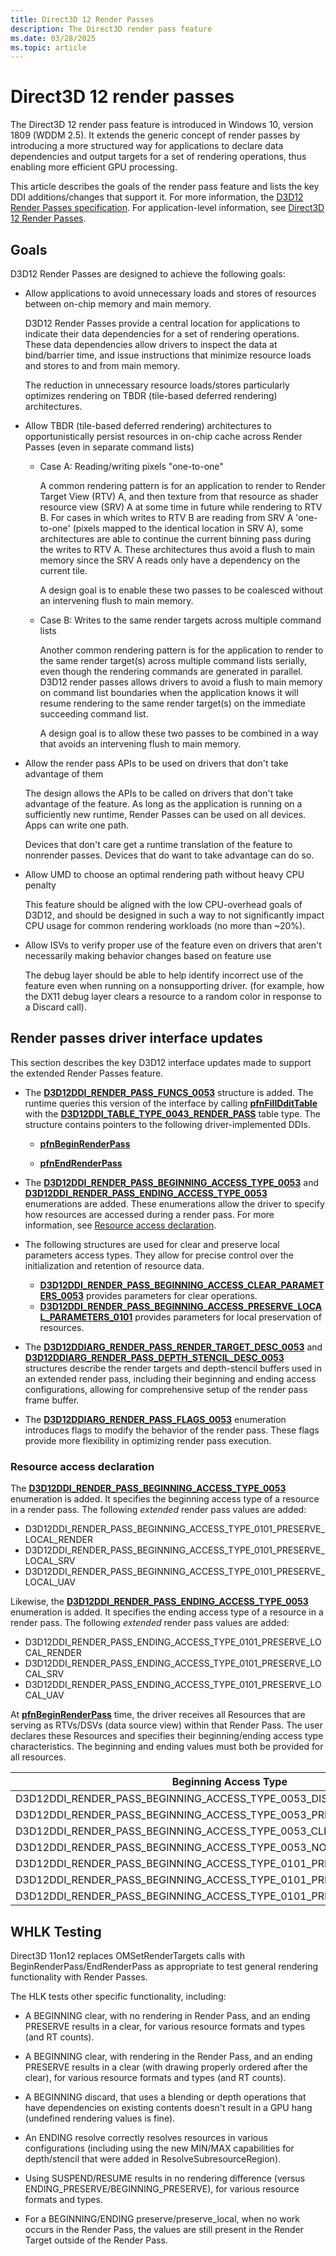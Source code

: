 ```yaml
---
title: Direct3D 12 Render Passes
description: The Direct3D render pass feature
ms.date: 03/28/2025
ms.topic: article
---
```


# Direct3D 12 render passes

The Direct3D 12 render pass feature is introduced in Windows 10, version 1809 (WDDM 2.5). It extends the generic concept of render passes by introducing a more structured way for applications to declare data dependencies and output targets for a set of rendering operations, thus enabling more efficient GPU processing.

This article describes the goals of the render pass feature and lists the key DDI additions/changes that support it. For more information, the [D3D12 Render Passes specification](https://microsoft.github.io/DirectX-Specs/d3d/RenderPasses.html). For application-level information, see [Direct3D 12 Render Passes](/windows/win32/direct3d12/direct3d-12-render-passes).

## Goals

D3D12 Render Passes are designed to achieve the following goals:

* Allow applications to avoid unnecessary loads and stores of resources between on-chip memory and main memory.

  D3D12 Render Passes provide a central location for applications to indicate their data dependencies for a set of rendering operations. These data dependencies allow drivers to inspect the data at bind/barrier time, and issue instructions that minimize resource loads and stores to and from main memory.

  The reduction in unnecessary resource loads/stores particularly optimizes rendering on TBDR (tile-based deferred rendering) architectures.

* Allow TBDR (tile-based deferred rendering) architectures to opportunistically persist resources in on-chip cache across Render Passes (even in separate command lists)
  
  * Case A: Reading/writing pixels "one-to-one"

    A common rendering pattern is for an application to render to Render Target View (RTV) A, and then texture from that resource as shader resource view (SRV) A at some time in future while rendering to RTV B. For cases in which writes to RTV B are reading from SRV A 'one-to-one' (pixels mapped to the identical location in SRV A), some architectures are able to continue the current binning pass during the writes to RTV A. These architectures thus avoid a flush to main memory since the SRV A reads only have a dependency on the current tile.

    A design goal is to enable these two passes to be coalesced without an intervening flush to main memory.

  * Case B: Writes to the same render targets across multiple command lists

    Another common rendering pattern is for the application to render to the same render target(s) across multiple command lists serially, even though the rendering commands are generated in parallel. D3D12 render passes allows drivers to avoid a flush to main memory on command list boundaries when the application knows it will resume rendering to the same render target(s) on the immediate succeeding command list.

    A design goal is to allow these two passes to be combined in a way that avoids an intervening flush to main memory.

* Allow the render pass APIs to be used on drivers that don't take advantage of them

  The design allows the APIs to be called on drivers that don't take advantage of the feature. As long as the application is running on a sufficiently new runtime, Render Passes can be used on all devices. Apps can write one path.

  Devices that don't care get a runtime translation of the feature to nonrender passes. Devices that do want to take advantage can do so.

* Allow UMD to choose an optimal rendering path without heavy CPU penalty

  This feature should be aligned with the low CPU-overhead goals of D3D12, and should be designed in such a way to not significantly impact CPU usage for common rendering workloads (no more than ~20%).

* Allow ISVs to verify proper use of the feature even on drivers that aren't necessarily making behavior changes based on feature use

  The debug layer should be able to help identify incorrect use of the feature even when running on a nonsupporting driver. (for example, how the DX11 debug layer clears a resource to a random color in response to a Discard call).

## Render passes driver interface updates

This section describes the key D3D12 interface updates made to support the extended Render Passes feature.

* The [**D3D12DDI_RENDER_PASS_FUNCS_0053**](/windows-hardware/drivers/ddi/d3d12umddi/ns-d3d12umddi-d3d12ddi_render_pass_funcs_0053) structure is added. The runtime queries this version of the interface by calling [**pfnFillDditTable**](/windows-hardware/drivers/ddi/d3d12umddi/nc-d3d12umddi-pfnd3d12ddi_fillddittable) with the [**D3D12DDI_TABLE_TYPE_0043_RENDER_PASS**](/windows-hardware/drivers/ddi/d3d12umddi/ne-d3d12umddi-d3d12ddi_table_type) table type. The structure contains pointers to the following driver-implemented DDIs.

  * [**pfnBeginRenderPass**](/windows-hardware/drivers/ddi/d3d12umddi/nc-d3d12umddi-pfnd3d12ddi_begin_render_pass_0053)

  * [**pfnEndRenderPass**](/windows-hardware/drivers/ddi/d3d12umddi/nc-d3d12umddi-pfnd3d12ddi_end_render_pass_0053)

* The [**D3D12DDI_RENDER_PASS_BEGINNING_ACCESS_TYPE_0053**](/windows-hardware/drivers/ddi/d3d12umddi/ne-d3d12umddi-d3d12ddi_render_pass_beginning_access_type_0053) and [**D3D12DDI_RENDER_PASS_ENDING_ACCESS_TYPE_0053**](/windows-hardware/drivers/ddi/d3d12umddi/ne-d3d12umddi-d3d12ddi_render_pass_ending_access_type_0053) enumerations are added. These enumerations allow the driver to specify how resources are accessed during a render pass. For more information, see [Resource access declaration](#resource-access-declaration).

* The following structures are used for clear and preserve local parameters access types. They allow for precise control over the initialization and retention of resource data.

  * [**D3D12DDI_RENDER_PASS_BEGINNING_ACCESS_CLEAR_PARAMETERS_0053**](/windows-hardware/drivers/ddi/d3d12umddi/ns-d3d12umddi-d3d12ddi_render_pass_beginning_access_clear_parameters_0053) provides parameters for clear operations.
  * [**D3D12DDI_RENDER_PASS_BEGINNING_ACCESS_PRESERVE_LOCAL_PARAMETERS_0101**](/windows-hardware/drivers/ddi/d3d12umddi/ns-d3d12umddi-d3d12ddi_render_pass_beginning_access_preserve_local_parameters_0101) provides parameters for local preservation of resources.

* The [**D3D12DDIARG_RENDER_PASS_RENDER_TARGET_DESC_0053**](/windows-hardware/drivers/ddi/d3d12umddi/ns-d3d12umddi-d3d12ddiarg_render_pass_render_target_desc_0053) and [**D3D12DDIARG_RENDER_PASS_DEPTH_STENCIL_DESC_0053**](/windows-hardware/drivers/ddi/d3d12umddi/ns-d3d12umddi-d3d12ddiarg_render_pass_depth_stencil_desc_0053) structures describe the render targets and depth-stencil buffers used in an extended render pass, including their beginning and ending access configurations, allowing for comprehensive setup of the render pass frame buffer.  

* The [**D3D12DDIARG_RENDER_PASS_FLAGS_0053**](/windows-hardware/drivers/ddi/d3d12umddi/ne-d3d12umddi-d3d12ddiarg_render_pass_flags_0053) enumeration introduces flags to modify the behavior of the render pass. These flags provide more flexibility in optimizing render pass execution.

### Resource access declaration

The [**D3D12DDI_RENDER_PASS_BEGINNING_ACCESS_TYPE_0053**](/windows-hardware/drivers/ddi/d3d12umddi/ne-d3d12umddi-d3d12ddi_render_pass_beginning_access_type_0053) enumeration is added. It specifies the beginning access type of a resource in a render pass. The following *extended* render pass values are added:

* D3D12DDI_RENDER_PASS_BEGINNING_ACCESS_TYPE_0101_PRESERVE_LOCAL_RENDER
* D3D12DDI_RENDER_PASS_BEGINNING_ACCESS_TYPE_0101_PRESERVE_LOCAL_SRV
* D3D12DDI_RENDER_PASS_BEGINNING_ACCESS_TYPE_0101_PRESERVE_LOCAL_UAV

Likewise, the [**D3D12DDI_RENDER_PASS_ENDING_ACCESS_TYPE_0053**](/windows-hardware/drivers/ddi/d3d12umddi/ne-d3d12umddi-d3d12ddi_render_pass_ending_access_type_0053) enumeration is added. It specifies the ending access type of a resource in a render pass. The following *extended* render pass values are added:

* D3D12DDI_RENDER_PASS_ENDING_ACCESS_TYPE_0101_PRESERVE_LOCAL_RENDER
* D3D12DDI_RENDER_PASS_ENDING_ACCESS_TYPE_0101_PRESERVE_LOCAL_SRV
* D3D12DDI_RENDER_PASS_ENDING_ACCESS_TYPE_0101_PRESERVE_LOCAL_UAV

At [**pfnBeginRenderPass**](/windows-hardware/drivers/ddi/d3d12umddi/nc-d3d12umddi-pfnd3d12ddi_begin_render_pass_0053) time, the driver receives all Resources that are serving as RTVs/DSVs (data source view) within that Render Pass. The user declares these Resources and specifies their beginning/ending access type characteristics. The beginning and ending values must both be provided for all resources.

| Beginning Access Type | Matching Ending Access Type |
| --------------------- | --------------------------- |
| D3D12DDI_RENDER_PASS_BEGINNING_ACCESS_TYPE_0053_DISCARD | D3D12DDI_RENDER_PASS_ENDING_ACCESS_TYPE_0053_DISCARD |
| D3D12DDI_RENDER_PASS_BEGINNING_ACCESS_TYPE_0053_PRESERVE | D3D12DDI_RENDER_PASS_ENDING_ACCESS_TYPE_0053_PRESERVE |
| D3D12DDI_RENDER_PASS_BEGINNING_ACCESS_TYPE_0053_CLEAR | D3D12DDI_RENDER_PASS_ENDING_ACCESS_TYPE_0053_RESOLVE |
| D3D12DDI_RENDER_PASS_BEGINNING_ACCESS_TYPE_0053_NO_ACCESS | D3D12DDI_RENDER_PASS_ENDING_ACCESS_TYPE_0053_NO_ACCESS |
| D3D12DDI_RENDER_PASS_BEGINNING_ACCESS_TYPE_0101_PRESERVE_LOCAL_RENDER | D3D12DDI_RENDER_PASS_ENDING_ACCESS_TYPE_0101_PRESERVE_LOCAL_RENDER |
| D3D12DDI_RENDER_PASS_BEGINNING_ACCESS_TYPE_0101_PRESERVE_LOCAL_SRV | D3D12DDI_RENDER_PASS_ENDING_ACCESS_TYPE_0101_PRESERVE_LOCAL_SRV |
| D3D12DDI_RENDER_PASS_BEGINNING_ACCESS_TYPE_0101_PRESERVE_LOCAL_UAV | D3D12DDI_RENDER_PASS_ENDING_ACCESS_TYPE_0101_PRESERVE_LOCAL_UAV |

## WHLK Testing

Direct3D 11on12 replaces OMSetRenderTargets calls with BeginRenderPass/EndRenderPass as appropriate to test general rendering functionality with Render Passes.

The HLK tests other specific functionality, including:

* A BEGINNING clear, with no rendering in Render Pass, and an ending PRESERVE results in a clear, for various resource formats and types (and RT counts).

* A BEGINNING clear, with rendering in the Render Pass, and an ending PRESERVE results in a clear (with drawing properly ordered after the clear), for various resource formats and types (and RT counts).

* A BEGINNING discard, that uses a blending or depth operations that have dependencies on existing contents doesn't result in a GPU hang (undefined rendering values is fine).

* An ENDING resolve correctly resolves resources in various configurations (including using the new MIN/MAX capabilities for depth/stencil that were added in ResolveSubresourceRegion).

* Using SUSPEND/RESUME results in no rendering difference (versus ENDING_PRESERVE/BEGINNING_PRESERVE), for various resource formats and types.

* For a BEGINNING/ENDING preserve/preserve_local, when no work occurs in the Render Pass, the values are still present in the Render Target outside of the Render Pass.
